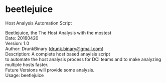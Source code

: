 # beetlejuice
Host Analysis Automation Script

 Beetlejuice, the The Host Analysis with the mostest	  
 Date: 20160420										                    
 Version: 1.0											                    
 Author: DrunkBinary (drunk.binary@gmail.com)			    
 Description: A complete host based anaylsis script	  
 	to automate the host analysis process for DCI teams	
 	and to make analyzing multiple hosts faster.		    
 Future Versions will provide some analysis.			      
 Usage: beetlejuice 									                  

